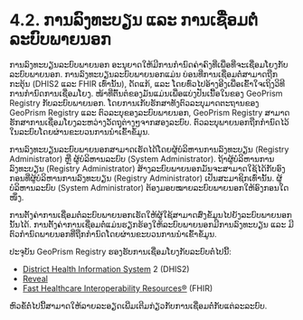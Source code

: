 # 4.2. ການລົງທະບຽນ ແລະ ການເຊື່ອມຕໍ່ລະບົບພາຍນອກ

ການລົງທະບຽນລະບົບພາຍນອກ ອະນຸຍາດໃຫ້ມີການກໍານົດຄ່າຄົງທີ່ເພື່ອທີ່ຈະເຊື່ອມໂຍງກັບລະບົບພາຍນອກ. ການລົງທະບຽນລະບົບພາຍນອກແມ່ນ ບ່ອນທີ່ການເຊື່ອມຕໍ່ສາມາດຖືກກະຕຸ້ນ (DHIS2 ແລະ FHIR ເທົ່ານັ້ນ), ດັດແກ້, ແລະ ໂດຍທົ່ວໄປອ້າງອີງເພື່ອເຂົ້າໃຈເຖິງວິທີການກໍານົດການເຊື່ອມໂຍງ. ໜ້າທີ່ຕົ້ນຕໍຂອງມັນແມ່ນເພື່ອແບ່ງປັນເນື້ອໃນຂອງ GeoPrism Registry ກັບລະບົບພາຍນອກ. ໂດຍການເກັບຮັກສາທັງຕົວລະບຸມາດຕະຖານຂອງ GeoPrism Registry ແລະ ຕົວລະບຸຂອງລະບົບພາຍນອກ, GeoPrism Registry ສາມາດຮັກສາການເຊື່ອມໂຍງລະຫວ່າງວັດຖຸຕ່າງໆຈາກສອງລະບົບ. ຕົວລະບຸພາຍນອກຖືກກໍານົດໄວ້ໃນລະບົບໂດຍຜ່ານຂະບວນການນໍາເຂົ້າຂໍ້ມູນ.

ການລົງທະບຽນລະບົບພາຍນອກສາມາດເຮັດໄດ້ໂດຍຜູ້ບໍລິຫານການລົງທະບຽນ (Registry Administrator) ຫຼື ຜູ້ບໍລິຫານລະບົບ (System Administrator). ຖ້າຜູ້ບໍລິຫານການລົງທະບຽນ (Registry Administrator) ສ້າງລະບົບພາຍນອກມັນຈະສາມາດໃຊ້ໄດ້ກັບອົງກອນທີ່ຜູ້ບໍລິຫານການລົງທະບຽນ (Registry Administrator) ເປັນສະມາຊິກເທົ່ານັ້ນ. ຜູ້ບໍລິຫານລະບົບ (System Administrator) ຕ້ອງມອບໝາຍລະບົບພາຍນອກໃຫ້ອົງກອນໃດໜຶ່ງ.

ການຕັ້ງຄ່າການເຊື່ອມຕໍ່ລະບົບພາຍນອກເຮັດໃຫ້ຜູ້ໃຊ້ສາມາດສົ່ງຂໍ້ມູນໄປຍັງລະບົບພາຍນອກນັ້ນໄດ້. ການຕັ້ງຄ່າການເຊື່ອມຕໍ່ແມ່ນຮຽກຮ້ອງໃຫ້ລະບົບພາຍນອກມີການລົງທະບຽນ ແລະ ມີຕົວກໍານົດພາຍນອກທີ່ຖືກກໍານົດໂດຍຜ່ານຂະບວນການນໍາເຂົ້າຂໍ້ມູນ.

ປະຈຸບັນ GeoPrism Registry ຮອງຮັບການເຊື່ອມໂຍງກັບລະບົບຕໍ່ໄປນີ້:

* [District Health Information System](https://dhis2.org/) 2 (DHIS2)
* [Reveal](https://revealprecision.com/)
* [Fast Healthcare Interoperability Resources®](https://www.hl7.org/fhir/) (FHIR)

ຫົວຂໍ້ຕໍ່ໄປນີ້ສາມາດໃຫ້ລາຍລະອຽດເພີ່ມເຕີມກ່ຽວກັບການເຊື່ອມຕໍ່ກັບແຕ່ລະລະບົບ.
